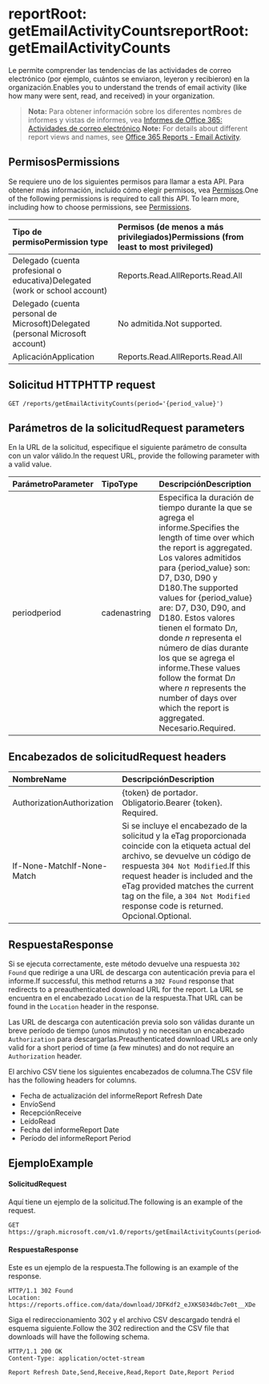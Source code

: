 # <a name="reportroot-getemailactivitycounts"></a><span data-ttu-id="d5333-101">reportRoot: getEmailActivityCounts</span><span class="sxs-lookup"><span data-stu-id="d5333-101">reportRoot: getEmailActivityCounts</span></span>

<span data-ttu-id="d5333-102">Le permite comprender las tendencias de las actividades de correo electrónico (por ejemplo, cuántos se enviaron, leyeron y recibieron) en la organización.</span><span class="sxs-lookup"><span data-stu-id="d5333-102">Enables you to understand the trends of email activity (like how many were sent, read, and received) in your organization.</span></span>

> <span data-ttu-id="d5333-103">**Nota:** Para obtener información sobre los diferentes nombres de informes y vistas de informes, vea [Informes de Office 365: Actividades de correo electrónico](https://support.office.com/client/Email-activity-1cbe2c00-ca65-4fb9-9663-1bbfa58ebe44).</span><span class="sxs-lookup"><span data-stu-id="d5333-103">**Note:** For details about different report views and names, see [Office 365 Reports - Email Activity](https://support.office.com/client/Email-activity-1cbe2c00-ca65-4fb9-9663-1bbfa58ebe44).</span></span>

## <a name="permissions"></a><span data-ttu-id="d5333-104">Permisos</span><span class="sxs-lookup"><span data-stu-id="d5333-104">Permissions</span></span>

<span data-ttu-id="d5333-p101">Se requiere uno de los siguientes permisos para llamar a esta API. Para obtener más información, incluido cómo elegir permisos, vea [Permisos](../../../concepts/permissions_reference.md).</span><span class="sxs-lookup"><span data-stu-id="d5333-p101">One of the following permissions is required to call this API. To learn more, including how to choose permissions, see [Permissions](../../../concepts/permissions_reference.md).</span></span>

| <span data-ttu-id="d5333-107">Tipo de permiso</span><span class="sxs-lookup"><span data-stu-id="d5333-107">Permission type</span></span>                        | <span data-ttu-id="d5333-108">Permisos (de menos a más privilegiados)</span><span class="sxs-lookup"><span data-stu-id="d5333-108">Permissions (from least to most privileged)</span></span> |
| :------------------------------------- | :--------------------------------------- |
| <span data-ttu-id="d5333-109">Delegado (cuenta profesional o educativa)</span><span class="sxs-lookup"><span data-stu-id="d5333-109">Delegated (work or school account)</span></span>     | <span data-ttu-id="d5333-110">Reports.Read.All</span><span class="sxs-lookup"><span data-stu-id="d5333-110">Reports.Read.All</span></span>                         |
| <span data-ttu-id="d5333-111">Delegado (cuenta personal de Microsoft)</span><span class="sxs-lookup"><span data-stu-id="d5333-111">Delegated (personal Microsoft account)</span></span> | <span data-ttu-id="d5333-112">No admitida.</span><span class="sxs-lookup"><span data-stu-id="d5333-112">Not supported.</span></span>                           |
| <span data-ttu-id="d5333-113">Aplicación</span><span class="sxs-lookup"><span data-stu-id="d5333-113">Application</span></span>                            | <span data-ttu-id="d5333-114">Reports.Read.All</span><span class="sxs-lookup"><span data-stu-id="d5333-114">Reports.Read.All</span></span>                         |

## <a name="http-request"></a><span data-ttu-id="d5333-115">Solicitud HTTP</span><span class="sxs-lookup"><span data-stu-id="d5333-115">HTTP request</span></span>

<!-- { "blockType": "ignored" } --> 

```http
GET /reports/getEmailActivityCounts(period='{period_value}')
```

## <a name="request-parameters"></a><span data-ttu-id="d5333-116">Parámetros de la solicitud</span><span class="sxs-lookup"><span data-stu-id="d5333-116">Request parameters</span></span>

<span data-ttu-id="d5333-117">En la URL de la solicitud, especifique el siguiente parámetro de consulta con un valor válido.</span><span class="sxs-lookup"><span data-stu-id="d5333-117">In the request URL, provide the following parameter with a valid value.</span></span>

| <span data-ttu-id="d5333-118">Parámetro</span><span class="sxs-lookup"><span data-stu-id="d5333-118">Parameter</span></span> | <span data-ttu-id="d5333-119">Tipo</span><span class="sxs-lookup"><span data-stu-id="d5333-119">Type</span></span>   | <span data-ttu-id="d5333-120">Descripción</span><span class="sxs-lookup"><span data-stu-id="d5333-120">Description</span></span>                              |
| :-------- | :----- | :--------------------------------------- |
| <span data-ttu-id="d5333-121">period</span><span class="sxs-lookup"><span data-stu-id="d5333-121">period</span></span>    | <span data-ttu-id="d5333-122">cadena</span><span class="sxs-lookup"><span data-stu-id="d5333-122">string</span></span> | <span data-ttu-id="d5333-123">Especifica la duración de tiempo durante la que se agrega el informe.</span><span class="sxs-lookup"><span data-stu-id="d5333-123">Specifies the length of time over which the report is aggregated.</span></span> <span data-ttu-id="d5333-124">Los valores admitidos para {period_value} son: D7, D30, D90 y D180.</span><span class="sxs-lookup"><span data-stu-id="d5333-124">The supported values for {period_value} are: D7, D30, D90, and D180.</span></span> <span data-ttu-id="d5333-125">Estos valores tienen el formato D*n*, donde *n* representa el número de días durante los que se agrega el informe.</span><span class="sxs-lookup"><span data-stu-id="d5333-125">These values follow the format D*n* where *n* represents the number of days over which the report is aggregated.</span></span> <span data-ttu-id="d5333-126">Necesario.</span><span class="sxs-lookup"><span data-stu-id="d5333-126">Required.</span></span> |

## <a name="request-headers"></a><span data-ttu-id="d5333-127">Encabezados de solicitud</span><span class="sxs-lookup"><span data-stu-id="d5333-127">Request headers</span></span>

| <span data-ttu-id="d5333-128">Nombre</span><span class="sxs-lookup"><span data-stu-id="d5333-128">Name</span></span>          | <span data-ttu-id="d5333-129">Descripción</span><span class="sxs-lookup"><span data-stu-id="d5333-129">Description</span></span>                              |
| :------------ | :--------------------------------------- |
| <span data-ttu-id="d5333-130">Authorization</span><span class="sxs-lookup"><span data-stu-id="d5333-130">Authorization</span></span> | <span data-ttu-id="d5333-p103">{token} de portador. Obligatorio.</span><span class="sxs-lookup"><span data-stu-id="d5333-p103">Bearer {token}. Required.</span></span>                |
| <span data-ttu-id="d5333-133">If-None-Match</span><span class="sxs-lookup"><span data-stu-id="d5333-133">If-None-Match</span></span> | <span data-ttu-id="d5333-134">Si se incluye el encabezado de la solicitud y la eTag proporcionada coincide con la etiqueta actual del archivo, se devuelve un código de respuesta `304 Not Modified`.</span><span class="sxs-lookup"><span data-stu-id="d5333-134">If this request header is included and the eTag provided matches the current tag on the file, a `304 Not Modified` response code is returned.</span></span> <span data-ttu-id="d5333-135">Opcional.</span><span class="sxs-lookup"><span data-stu-id="d5333-135">Optional.</span></span> |

## <a name="response"></a><span data-ttu-id="d5333-136">Respuesta</span><span class="sxs-lookup"><span data-stu-id="d5333-136">Response</span></span>

<span data-ttu-id="d5333-137">Si se ejecuta correctamente, este método devuelve una respuesta `302 Found` que redirige a una URL de descarga con autenticación previa para el informe.</span><span class="sxs-lookup"><span data-stu-id="d5333-137">If successful, this method returns a `302 Found` response that redirects to a preauthenticated download URL for the report.</span></span> <span data-ttu-id="d5333-138">La URL se encuentra en el encabezado `Location` de la respuesta.</span><span class="sxs-lookup"><span data-stu-id="d5333-138">That URL can be found in the `Location` header in the response.</span></span>

<span data-ttu-id="d5333-139">Las URL de descarga con autenticación previa solo son válidas durante un breve período de tiempo (unos minutos) y no necesitan un encabezado `Authorization` para descargarlas.</span><span class="sxs-lookup"><span data-stu-id="d5333-139">Preauthenticated download URLs are only valid for a short period of time (a few minutes) and do not require an `Authorization` header.</span></span>

<span data-ttu-id="d5333-140">El archivo CSV tiene los siguientes encabezados de columna.</span><span class="sxs-lookup"><span data-stu-id="d5333-140">The CSV file has the following headers for columns.</span></span>

- <span data-ttu-id="d5333-141">Fecha de actualización del informe</span><span class="sxs-lookup"><span data-stu-id="d5333-141">Report Refresh Date</span></span>
- <span data-ttu-id="d5333-142">Envío</span><span class="sxs-lookup"><span data-stu-id="d5333-142">Send</span></span>
- <span data-ttu-id="d5333-143">Recepción</span><span class="sxs-lookup"><span data-stu-id="d5333-143">Receive</span></span>
- <span data-ttu-id="d5333-144">Leído</span><span class="sxs-lookup"><span data-stu-id="d5333-144">Read</span></span>
- <span data-ttu-id="d5333-145">Fecha del informe</span><span class="sxs-lookup"><span data-stu-id="d5333-145">Report Date</span></span>
- <span data-ttu-id="d5333-146">Período del informe</span><span class="sxs-lookup"><span data-stu-id="d5333-146">Report Period</span></span>

## <a name="example"></a><span data-ttu-id="d5333-147">Ejemplo</span><span class="sxs-lookup"><span data-stu-id="d5333-147">Example</span></span>

#### <a name="request"></a><span data-ttu-id="d5333-148">Solicitud</span><span class="sxs-lookup"><span data-stu-id="d5333-148">Request</span></span>

<span data-ttu-id="d5333-149">Aquí tiene un ejemplo de la solicitud.</span><span class="sxs-lookup"><span data-stu-id="d5333-149">The following is an example of the request.</span></span>

<!--{
  "blockType": "request",
  "isComposable": true,
  "name": "reportroot_getemailactivitycounts"
}-->

```http
GET https://graph.microsoft.com/v1.0/reports/getEmailActivityCounts(period='D7')
```

#### <a name="response"></a><span data-ttu-id="d5333-150">Respuesta</span><span class="sxs-lookup"><span data-stu-id="d5333-150">Response</span></span>

<span data-ttu-id="d5333-151">Este es un ejemplo de la respuesta.</span><span class="sxs-lookup"><span data-stu-id="d5333-151">The following is an example of the response.</span></span>

<!-- { "blockType": "response", "@odata.type": "microsoft.graph.report" } --> 

```http
HTTP/1.1 302 Found
Location: https://reports.office.com/data/download/JDFKdf2_eJXKS034dbc7e0t__XDe
```

<span data-ttu-id="d5333-152">Siga el redireccionamiento 302 y el archivo CSV descargado tendrá el esquema siguiente.</span><span class="sxs-lookup"><span data-stu-id="d5333-152">Follow the 302 redirection and the CSV file that downloads will have the following schema.</span></span>

<!-- {
  "blockType": "ignored"
} -->

```http
HTTP/1.1 200 OK
Content-Type: application/octet-stream

Report Refresh Date,Send,Receive,Read,Report Date,Report Period
```
